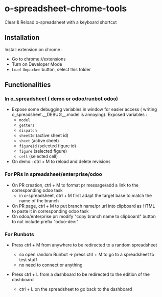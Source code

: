 # o-spreadsheet-chrome-tools

Clear & Reload o-spreadsheet with a keyboard shortcut

## Installation

Install extension on chrome :

-   Go to chrome://extensions
-   Turn on Developer Mode
-   `Load Unpacked` button, select this folder

## Functionalities

### In o_spreadsheet ( demo or odoo/runbot odoo)

-   Expose some debugging variables in window for easier access ( writing o_spreadsheet.\_\_DEBUG\_\_.model is annoying). Exposed variables :
    -   `model`
    -   `getters`
    -   `dispatch`
    -   `sheetId` (active sheet id)
    -   `sheet` (active sheet)
    -   `figureId` (selected figure id)
    -   `figure` (selected figure)
    -   `cell` (selected cell)
-   On demo : ctrl + M to reload and delete revisions

### For PRs in spreadsheet/enterprise/odoo

-   On PR creation, ctrl + M to format pr message/add a link to the corresponding odoo task
    -   in o-spreadsheet, ctrl + M first adapt the target base to match the name of the branch
-   On PR page, ctrl + M to put branch name/pr url into clipboard as HTML to paste it in corresponding odoo task
-   On odoo/enterprise pr: modify "copy branch name to clipboard" button to not include prefix "odoo-dev:"

### For Runbots

-   Press ctrl + M from anywhere to be redirected to a random spreadsheet
    -   so open random Runbot => press ctrl + M to go to a spreadsheet to test stuff
    -   no need to connect or anything

-   Press ctrl + L from a dashboard to be redirected to the edition of the dashboard
    -   ctrl + L on the spreadsheet to go back to the dashboard
